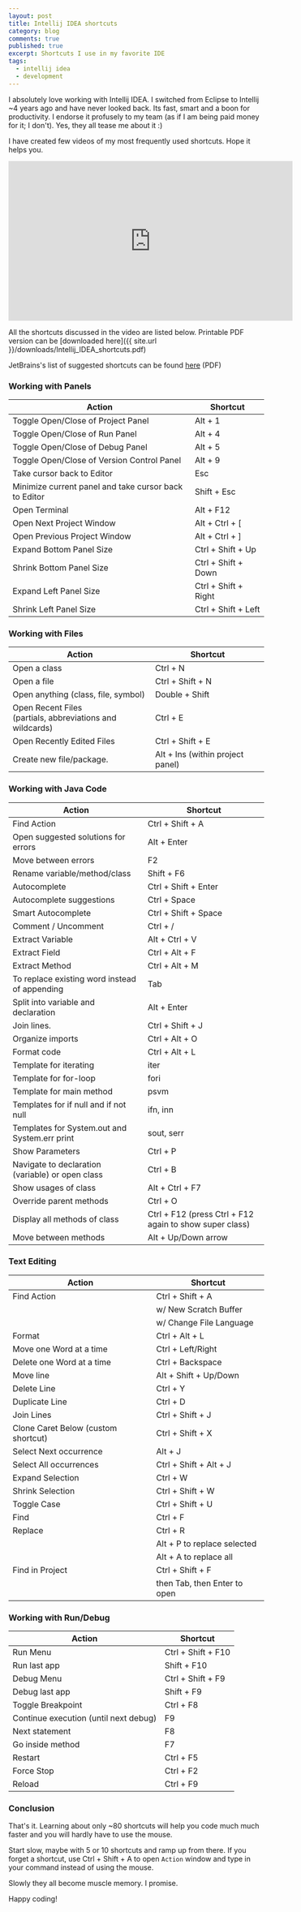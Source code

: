 ```yaml
---
layout: post
title: Intellij IDEA shortcuts
category: blog
comments: true
published: true
excerpt: Shortcuts I use in my favorite IDE
tags: 
  - intellij idea
  - development
---
```


I absolutely love working with Intellij IDEA. I switched from Eclipse to Intellij ~4 years ago and have never looked back. Its fast, smart and a boon for productivity. I endorse it profusely to my team (as if I am being paid money for it; I don't). Yes, they all tease me about it :) 

I have created few videos of my most frequently used shortcuts. Hope it helps you.

<iframe width="560" height="315" src="https://www.youtube.com/embed/videoseries?list=PLhfHPmPYPPRnVU4zAwkvolwSwVS7LC_5S" frameborder="0" gesture="media" allow="encrypted-media" allowfullscreen></iframe>

<br/>

All the shortcuts discussed in the video are listed below. Printable PDF version can be [downloaded here]({{ site.url }}/downloads/Intellij_IDEA_shortcuts.pdf)

JetBrains's list of suggested shortcuts can be found [here](https://resources.jetbrains.com/storage/products/intellij-idea/docs/IntelliJIDEA_ReferenceCard.pdf) (PDF)


### Working with Panels

| Action | Shortcut |
| ------ | -------- |
| Toggle Open/Close of Project Panel | Alt + 1 |
| Toggle Open/Close of Run Panel | Alt + 4 |
| Toggle Open/Close of Debug Panel | Alt + 5 |
| Toggle Open/Close of Version Control Panel | Alt + 9 |
| Take cursor back to Editor | Esc |
| Minimize current panel and take cursor back to Editor | Shift + Esc |
| Open Terminal | Alt + F12 |
| Open Next Project Window | Alt + Ctrl + [ |
| Open Previous Project Window | Alt + Ctrl + ] |
| Expand Bottom Panel Size | Ctrl + Shift + Up |
| Shrink Bottom Panel Size | Ctrl + Shift + Down |
| Expand Left Panel Size | Ctrl + Shift + Right |
| Shrink Left Panel Size | Ctrl + Shift + Left |

### Working with Files

| Action | Shortcut |
| ------ | -------- |
| Open a class | Ctrl + N |
| Open a file | Ctrl + Shift + N |
| Open anything (class, file, symbol) | Double + Shift |
| Open Recent Files <br/> (partials, abbreviations and wildcards) | Ctrl + E |
| Open Recently Edited Files | Ctrl + Shift + E |
| Create new file/package. | Alt + Ins (within project panel) |
 
### Working with Java Code

| Action | Shortcut |
| ------ | -------- |
| Find Action | Ctrl + Shift + A |
| Open suggested solutions for errors | Alt + Enter |
| Move between errors | F2 |
| Rename variable/method/class | Shift + F6 |
| Autocomplete | Ctrl + Shift + Enter |
| Autocomplete suggestions | Ctrl + Space | 
| Smart Autocomplete | Ctrl + Shift + Space |
| Comment / Uncomment | Ctrl + / |
| Extract Variable | Alt + Ctrl + V |
| Extract Field | Ctrl + Alt + F |
| Extract Method | Ctrl + Alt + M |
| To replace existing word instead of appending | Tab |
| Split into variable and declaration | Alt + Enter |
| Join lines. | Ctrl + Shift + J | 
| Organize imports | Ctrl + Alt + O |
| Format code | Ctrl + Alt + L |
| Template for iterating | iter |
| Template for for-loop | fori |  
| Template for main method | psvm | 
| Templates for if null and if not null | ifn, inn |
| Templates for System.out and System.err print | sout, serr |
| Show Parameters | Ctrl + P |
| Navigate to declaration (variable) or open class | Ctrl + B |
| Show usages of class | Alt + Ctrl + F7 |
| Override parent methods | Ctrl + O |
| Display all methods of class | Ctrl + F12 (press Ctrl + F12 again to show super class) |
| Move between methods | Alt + Up/Down arrow | 


### Text Editing 

| Action | Shortcut |
| ------ | -------- |
| Find Action | Ctrl + Shift + A |
| |w/ New Scratch Buffer  |
| | w/ Change File Language | 
| Format | Ctrl + Alt + L |
| Move one Word at a time | Ctrl + Left/Right |
| Delete one Word at a time | Ctrl + Backspace | 
| Move line | Alt + Shift + Up/Down |
| Delete Line | Ctrl + Y |
| Duplicate Line | Ctrl + D |
| Join Lines | Ctrl + Shift + J |
| Clone Caret Below (custom shortcut) | Ctrl + Shift + X |
| Select Next occurrence | Alt + J |
| Select All occurrences | Ctrl + Shift + Alt + J |
| Expand Selection | Ctrl + W |
| Shrink Selection | Ctrl + Shift + W |
| Toggle Case | Ctrl + Shift + U |
| Find | Ctrl + F | 
| Replace | Ctrl + R |
|| Alt + P to replace selected |
|| Alt + A to replace all  |
| Find in Project | Ctrl + Shift + F |
|| then Tab, then Enter to open |

### Working with Run/Debug

| Action | Shortcut |
| ------ | -------- |
| Run Menu | Ctrl + Shift + F10 |
| Run last app | Shift + F10 |
| Debug Menu | Ctrl + Shift + F9 |
| Debug last app | Shift + F9 |
| Toggle Breakpoint | Ctrl + F8 |
| Continue execution (until next debug) | F9 |
| Next statement | F8 |
| Go inside method | F7 |
| Restart | Ctrl + F5 |
| Force Stop | Ctrl + F2 |
| Reload | Ctrl + F9 |


### Conclusion

That's it. Learning about only ~80 shortcuts will help you code much much faster and you will hardly have to use the mouse. 

Start slow, maybe with 5 or 10 shortcuts and ramp up from there. If you forget a shortcut, use Ctrl + Shift + A to open `Action` window and type in your command instead of using the mouse. 

Slowly they all become muscle memory. I promise.

Happy coding!